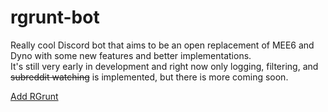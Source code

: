 # rgrunt-bot

Really cool Discord bot that aims to be an open replacement of MEE6 and Dyno with some new features and better implementations.  
It's still very early in development and right now only logging, filtering, and ~~subreddit watching~~ is implemented, but there is more coming soon.

[Add RGrunt](https://discord.com/api/oauth2/authorize?client_id=715364254383079455&permissions=402677888&scope=bot)